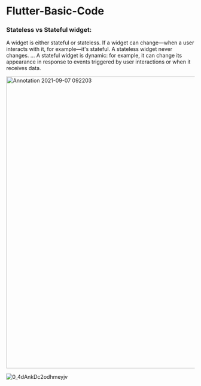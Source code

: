 # Flutter-Basic-Code

### Stateless vs Stateful widget:
   A widget is either stateful or stateless. If a widget can change—when a user interacts with it, for example—it's stateful. A stateless widget never changes. ... A stateful widget is dynamic: for example, it can change its appearance in response to events triggered by user interactions or when it receives data.
   
  <img width="779" alt="Annotation 2021-09-07 092203" src="https://user-images.githubusercontent.com/68488154/132279338-ff4ff8d3-54a6-481a-a045-45367117d907.png">

  ![0_4dAnkDc2odhmeyjv](https://user-images.githubusercontent.com/68488154/132278869-ea317e84-018f-4683-bd3c-15b48fec986f.png)
